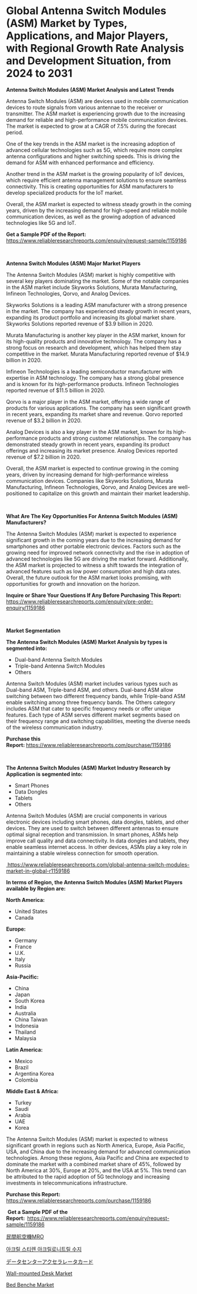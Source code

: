 <p><h1>Global Antenna Switch Modules (ASM) Market by Types, Applications, and Major Players, with Regional Growth Rate Analysis and Development Situation, from 2024 to 2031</h1></p><p><strong>Antenna Switch Modules (ASM) Market Analysis and Latest Trends</strong></p>
<p><p>Antenna Switch Modules (ASM) are devices used in mobile communication devices to route signals from various antennae to the receiver or transmitter. The ASM market is experiencing growth due to the increasing demand for reliable and high-performance mobile communication devices. The market is expected to grow at a CAGR of 7.5% during the forecast period.</p><p>One of the key trends in the ASM market is the increasing adoption of advanced cellular technologies such as 5G, which require more complex antenna configurations and higher switching speeds. This is driving the demand for ASM with enhanced performance and efficiency.</p><p>Another trend in the ASM market is the growing popularity of IoT devices, which require efficient antenna management solutions to ensure seamless connectivity. This is creating opportunities for ASM manufacturers to develop specialized products for the IoT market.</p><p>Overall, the ASM market is expected to witness steady growth in the coming years, driven by the increasing demand for high-speed and reliable mobile communication devices, as well as the growing adoption of advanced technologies like 5G and IoT.</p></p>
<p><strong>Get a Sample PDF of the Report:&nbsp;</strong> <a href="https://www.reliableresearchreports.com/enquiry/request-sample/1159186">https://www.reliableresearchreports.com/enquiry/request-sample/1159186</a></p>
<p>&nbsp;</p>
<p><strong>Antenna Switch Modules (ASM) Major Market Players</strong></p>
<p><p>The Antenna Switch Modules (ASM) market is highly competitive with several key players dominating the market. Some of the notable companies in the ASM market include Skyworks Solutions, Murata Manufacturing, Infineon Technologies, Qorvo, and Analog Devices.</p><p>Skyworks Solutions is a leading ASM manufacturer with a strong presence in the market. The company has experienced steady growth in recent years, expanding its product portfolio and increasing its global market share. Skyworks Solutions reported revenue of $3.9 billion in 2020.</p><p>Murata Manufacturing is another key player in the ASM market, known for its high-quality products and innovative technology. The company has a strong focus on research and development, which has helped them stay competitive in the market. Murata Manufacturing reported revenue of $14.9 billion in 2020.</p><p>Infineon Technologies is a leading semiconductor manufacturer with expertise in ASM technology. The company has a strong global presence and is known for its high-performance products. Infineon Technologies reported revenue of $11.5 billion in 2020.</p><p>Qorvo is a major player in the ASM market, offering a wide range of products for various applications. The company has seen significant growth in recent years, expanding its market share and revenue. Qorvo reported revenue of $3.2 billion in 2020.</p><p>Analog Devices is also a key player in the ASM market, known for its high-performance products and strong customer relationships. The company has demonstrated steady growth in recent years, expanding its product offerings and increasing its market presence. Analog Devices reported revenue of $7.2 billion in 2020.</p><p>Overall, the ASM market is expected to continue growing in the coming years, driven by increasing demand for high-performance wireless communication devices. Companies like Skyworks Solutions, Murata Manufacturing, Infineon Technologies, Qorvo, and Analog Devices are well-positioned to capitalize on this growth and maintain their market leadership.</p></p>
<p>&nbsp;</p>
<p><strong>What Are The Key Opportunities For Antenna Switch Modules (ASM) Manufacturers?</strong></p>
<p><p>The Antenna Switch Modules (ASM) market is expected to experience significant growth in the coming years due to the increasing demand for smartphones and other portable electronic devices. Factors such as the growing need for improved network connectivity and the rise in adoption of advanced technologies like 5G are driving the market forward. Additionally, the ASM market is projected to witness a shift towards the integration of advanced features such as low power consumption and high data rates. Overall, the future outlook for the ASM market looks promising, with opportunities for growth and innovation on the horizon.</p></p>
<p><strong>Inquire or Share Your Questions If Any Before Purchasing This Report:</strong> <a href="https://www.reliableresearchreports.com/enquiry/pre-order-enquiry/1159186">https://www.reliableresearchreports.com/enquiry/pre-order-enquiry/1159186</a></p>
<p>&nbsp;</p>
<p><strong>Market Segmentation</strong></p>
<p><strong>The Antenna Switch Modules (ASM) Market Analysis by types is segmented into:</strong></p>
<p><ul><li>Dual-band Antenna Switch Modules</li><li>Triple-band Antenna Switch Modules</li><li>Others</li></ul></p>
<p><p>Antenna Switch Modules (ASM) market includes various types such as Dual-band ASM, Triple-band ASM, and others. Dual-band ASM allow switching between two different frequency bands, while Triple-band ASM enable switching among three frequency bands. The Others category includes ASM that cater to specific frequency needs or offer unique features. Each type of ASM serves different market segments based on their frequency range and switching capabilities, meeting the diverse needs of the wireless communication industry.</p></p>
<p><strong>Purchase this Report:&nbsp;</strong><a href="https://www.reliableresearchreports.com/purchase/1159186">https://www.reliableresearchreports.com/purchase/1159186</a></p>
<p>&nbsp;</p>
<p><strong>The Antenna Switch Modules (ASM) Market Industry Research by Application is segmented into:</strong></p>
<p><ul><li>Smart Phones</li><li>Data Dongles</li><li>Tablets</li><li>Others</li></ul></p>
<p><p>Antenna Switch Modules (ASM) are crucial components in various electronic devices including smart phones, data dongles, tablets, and other devices. They are used to switch between different antennas to ensure optimal signal reception and transmission. In smart phones, ASMs help improve call quality and data connectivity. In data dongles and tablets, they enable seamless internet access. In other devices, ASMs play a key role in maintaining a stable wireless connection for smooth operation.</p></p>
<p><a href="https://www.reliableresearchreports.com/global-antenna-switch-modules-market-in-global-r1159186">&nbsp;https://www.reliableresearchreports.com/global-antenna-switch-modules-market-in-global-r1159186</a></p>
<p><strong>In terms of Region, the Antenna Switch Modules (ASM) Market Players available by Region are:</strong></p>
<p>
    <p> <strong> North America: </strong>
        <ul>
            <li>United States</li>
            <li>Canada</li>
        </ul>
        </p> 
    <p> <strong> Europe: </strong>
        <ul>
            <li>Germany</li>
            <li>France</li>
            <li>U.K.</li>
            <li>Italy</li>
            <li>Russia</li>
        </ul>
        </p> 
    <p> <strong> Asia-Pacific: </strong>
        <ul>
            <li>China</li>
            <li>Japan</li>
            <li>South Korea</li>
            <li>India</li>
            <li>Australia</li>
            <li>China Taiwan</li>
            <li>Indonesia</li>
            <li>Thailand</li>
            <li>Malaysia</li>
        </ul>
        </p> 
    <p> <strong> Latin America: </strong>
        <ul>
            <li>Mexico</li>
            <li>Brazil</li>
            <li>Argentina Korea</li>
            <li>Colombia</li>
        </ul>
        </p> 
    <p> <strong> Middle East & Africa: </strong>
        <ul>
            <li>Turkey</li>
            <li>Saudi</li>
            <li>Arabia</li>
            <li>UAE</li>
            <li>Korea</li>
        </ul>
    </p>
    </p>
<p><p>The Antenna Switch Modules (ASM) market is expected to witness significant growth in regions such as North America, Europe, Asia Pacific, USA, and China due to the increasing demand for advanced communication technologies. Among these regions, Asia Pacific and China are expected to dominate the market with a combined market share of 45%, followed by North America at 30%, Europe at 20%, and the USA at 5%. This trend can be attributed to the rapid adoption of 5G technology and increasing investments in telecommunications infrastructure.</p></p>
<p><strong>Purchase this Report: </strong><a href="https://www.reliableresearchreports.com/purchase/1159186">https://www.reliableresearchreports.com/purchase/1159186</a></p>
<p>&nbsp;<strong>Get a Sample PDF of the Report:&nbsp;&nbsp;</strong><a href="https://www.reliableresearchreports.com/enquiry/request-sample/1159186">https://www.reliableresearchreports.com/enquiry/request-sample/1159186</a></p>
<p><strong></strong></p>
<p><p><a href="https://github.com/RodHoppe07/Market-Research-Report-List-2/blob/main/3532837147837.md">民間航空機MRO</a></p><p><a href="https://github.com/risastia4/Market-Research-Report-List-1/blob/main/1323504157049.md">아크릴 스티렌 아크릴로니트릴 수지</a></p><p><a href="https://github.com/laurenreichert/Market-Research-Report-List-2/blob/main/5845047147836.md">データセンターアクセラレータカード</a></p><p><a href="https://github.com/caominhtri712020/Market-Research-Report-List-1/blob/main/wall-mounted-desk-market.md">Wall-mounted Desk Market</a></p><p><a href="https://github.com/RichRobinson5/Market-Research-Report-List-5/blob/main/bed-benche-market.md">Bed Benche Market</a></p></p>